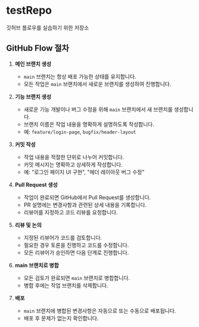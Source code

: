 # testRepo
깃허브 플로우를 실습하기 위한 저장소

## GitHub Flow 절차

1. **메인 브랜치 생성**
   - `main` 브랜치는 항상 배포 가능한 상태를 유지합니다.
   - 모든 작업은 `main` 브랜치에서 새로운 브랜치를 생성하여 진행합니다.

2. **기능 브랜치 생성**
   - 새로운 기능 개발이나 버그 수정을 위해 `main` 브랜치에서 새 브랜치를 생성합니다.
   - 브랜치 이름은 작업 내용을 명확하게 설명하도록 작성합니다.
   - 예: `feature/login-page`, `bugfix/header-layout`

3. **커밋 작성**
   - 작업 내용을 적절한 단위로 나누어 커밋합니다.
   - 커밋 메시지는 명확하고 상세하게 작성합니다.
   - 예: "로그인 페이지 UI 구현", "헤더 레이아웃 버그 수정"

4. **Pull Request 생성**
   - 작업이 완료되면 GitHub에서 Pull Request를 생성합니다.
   - PR 설명에는 변경사항과 관련된 상세 내용을 기록합니다.
   - 리뷰어를 지정하고 코드 리뷰를 요청합니다.

5. **리뷰 및 논의**
   - 지정된 리뷰어가 코드를 검토합니다.
   - 필요한 경우 토론을 진행하고 코드를 수정합니다.
   - 모든 리뷰어가 승인하면 다음 단계로 진행합니다.

6. **main 브랜치로 병합**
   - 모든 검토가 완료되면 `main` 브랜치로 병합합니다.
   - 병합 후에는 작업 브랜치를 삭제합니다.

7. **배포**
   - `main` 브랜치에 병합된 변경사항은 자동으로 또는 수동으로 배포됩니다.
   - 배포 후 문제가 없는지 확인합니다.
